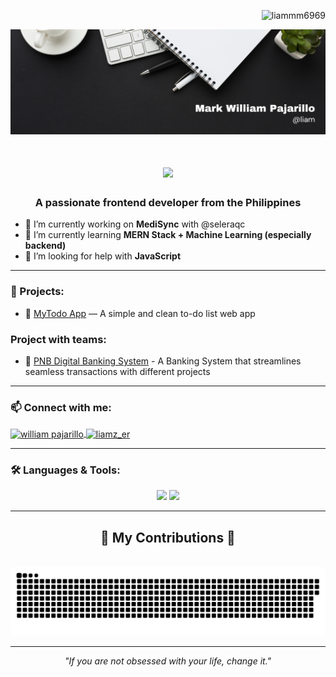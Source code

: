 <p align="center">
  <p align="right">
    <img src="https://komarev.com/ghpvc/?username=liammm6969&label=Profile%20views&color=0e75b6&style=flat" alt="liammm6969" />
  </p> 
  <img src="pics/header.png">
  <br>
  <h1 align="center">
    <img src="https://readme-typing-svg.herokuapp.com/?color=white&font=Righteous&size=35&center=true&vCenter=true&width=500&height=70&duration=4000&lines=Hi+There!+👋;+I'm+Liam!;" />
  </h1>
</p>

<h3 align="center">A passionate frontend developer from the Philippines</h3>

- 🔭 I’m currently working on **MediSync** with @seleraqc  
- 🌱 I’m currently learning **MERN Stack + Machine Learning (especially backend)**  
- 🤝 I’m looking for help with **JavaScript**

---

### 🚀 Projects:
- 📝 [MyTodo App](https://my-todo-app-io.netlify.app/) — A simple and clean to-do list web app

### Project with teams:
- 🏦 [PNB Digital Banking System](https://pnb-client.vercel.app/) - A Banking System that streamlines seamless transactions with different projects

---

### 📫 Connect with me:
<p align="left">
  <a href="https://www.facebook.com/Liam2104" target="blank">
    <img align="center" src="https://raw.githubusercontent.com/rahuldkjain/github-profile-readme-generator/master/src/images/icons/Social/facebook.svg" alt="william pajarillo" height="30" width="40" />
  </a>
  <a href="https://www.instagram.com/liamz_er/" target="blank">
    <img align="center" src="https://raw.githubusercontent.com/rahuldkjain/github-profile-readme-generator/master/src/images/icons/Social/instagram.svg" alt="liamz_er" height="30" width="40" />
  </a>
</p>

---

### 🛠️ Languages & Tools:
<p align="center">
  <img src="https://skillicons.dev/icons?i=java,cs,dotnet,mongodb,kotlin,python,js,html,css,express,react,nodejs,vite,mysql" />
  <img src="https://skillicons.dev/icons?i=vscode,visualstudio,androidstudio,windows,git,github" />
</p>

---
<div align="center">
  <h2>🐍 My Contributions 🐍</h2>
  <br>
  <img alt="snake eating my contributions" src="https://raw.githubusercontent.com/Liammm6969/Liammm6969/output/github-snake-dark.svg" />
</div>

---

<p align="center">
  <i>"If you are not obsessed with your life, change it."</i>
</p>
